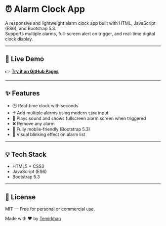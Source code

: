 # ⏰ Alarm Clock App

A responsive and lightweight alarm clock app built with HTML, JavaScript (ES6), and Bootstrap 5.3.  
Supports multiple alarms, full-screen alert on trigger, and real-time digital clock display.

---

## 🚀 Live Demo

👉 [**Try it on GitHub Pages**](https://dreamerview.github.io/alarm-clock-app/)  

---

## ✨ Features

- 🕒 Real-time clock with seconds
- ➕ Add multiple alarms using modern `time` input
- 🔔 Plays sound and shows fullscreen alarm screen when triggered
- ❌ Remove any alarm
- 📱 Fully mobile-friendly (Bootstrap 5.3)
- 🎨 Visual blinking effect on alarm list

---

## 💡 Tech Stack

- HTML5 + CSS3
- JavaScript (ES6)
- Bootstrap 5.3

---

## 📄 License

MIT — Free for personal or commercial use.

Made with ❤️ by [Temirkhan](https://github.com/DreamerView)

